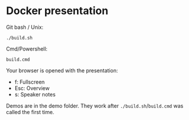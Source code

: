 # Docker presentation

Git bash / Unix:

```
./build.sh
```

Cmd/Powershell:
```
build.cmd
```

Your browser is opened with the presentation:

- f: Fullscreen
- Esc: Overview
- s: Speaker notes

Demos are in the demo folder. They work after `./build.sh`/`build.cmd` was called the first time.
